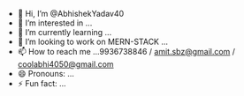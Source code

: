 - 👋 Hi, I’m @AbhishekYadav40
- 👀 I’m interested in ...
- 🌱 I’m currently learning ...
- 💞️ I’m looking to work on MERN-STACK ...
- 📫 How to reach me ...9936738846 / amit.sbz@gmail.com / coolabhi4050@gmail.com 
- 😄 Pronouns: ...
- ⚡ Fun fact: ...

<!---
AbhishekYadav40/AbhishekYadav40 is a ✨ special ✨ repository because its `README.md` (this file) appears on your GitHub profile.
You can click the Preview link to take a look at your changes.
--->
